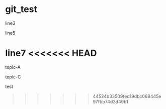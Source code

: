 # git_test

line3

line5

line7
<<<<<<< HEAD
=======

topic-A

topic-C


test
>>>>>>> 44524b33509fed19dbc068445e97fbb74d3d49b1
